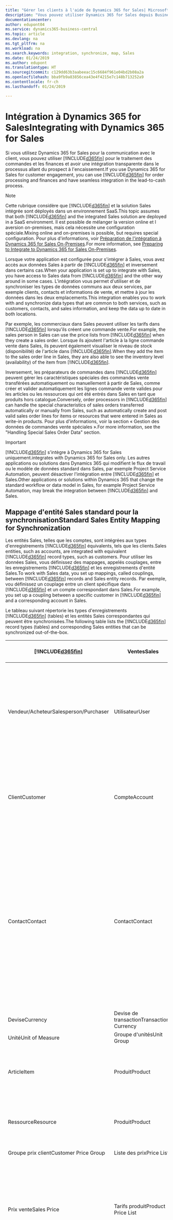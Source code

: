 ```yaml
---
title: "Gérer les clients à l'aide de Dynamics 365 for Sales| Microsoft Docs"
description: "Vous pouvez utiliser Dynamics 365 for Sales depuis Business Central pour mapper les données et avoir une intégration et une synchronisation parfaites dans le processus allant du prospect à l'encaissement."
documentationcenter: 
author: edupont04
ms.service: dynamics365-business-central
ms.topic: article
ms.devlang: na
ms.tgt_pltfrm: na
ms.workload: na
ms.search.keywords: integration, synchronize, map, Sales
ms.date: 01/24/2019
ms.author: edupont
ms.translationtype: HT
ms.sourcegitcommit: c129dd63b3aabeeac15c6684f961e04bd2b08a2a
ms.openlocfilehash: bba9fb9a83856cea43e4f4215e7c148b713252a9
ms.contentlocale: fr-ch
ms.lasthandoff: 01/24/2019

---
```

# <a name="integrating-with-dynamics-365-for-sales"></a><span data-ttu-id="7f9ad-103">Intégration à Dynamics 365 for Sales</span><span class="sxs-lookup"><span data-stu-id="7f9ad-103">Integrating with Dynamics 365 for Sales</span></span>
<span data-ttu-id="7f9ad-104">Si vous utilisez Dynamics 365 for Sales pour la communication avec le client, vous pouvez utiliser [!INCLUDE[d365fin](includes/d365fin_md.md)] pour le traitement des commandes et les finances et avoir une intégration transparente dans le processus allant du prospect à l'encaissement.</span><span class="sxs-lookup"><span data-stu-id="7f9ad-104">If you use Dynamics 365 for Sales for customer engagement, you can use [!INCLUDE[d365fin](includes/d365fin_md.md)] for order processing and finances and have seamless integration in the lead-to-cash process.</span></span>

> [!NOTE]
> <span data-ttu-id="7f9ad-105">Cette rubrique considère que [!INCLUDE[d365fin](includes/d365fin_md.md)] et la solution Sales intégrée sont déployés dans un environnement SaaS.</span><span class="sxs-lookup"><span data-stu-id="7f9ad-105">This topic assumes that both [!INCLUDE[d365fin](includes/d365fin_md.md)] and the integrated Sales solution are deployed in a SaaS environment.</span></span> <span data-ttu-id="7f9ad-106">Il est possible de mélanger la version online et l aversion on-premises, mais cela nécessite une configuration spéciale.</span><span class="sxs-lookup"><span data-stu-id="7f9ad-106">Mixing online and on-premises is possible, but requires special configuration.</span></span> <span data-ttu-id="7f9ad-107">Pour plus d'informations, voir [Préparation de l'intégration à Dynamics 365 for Sales On-Premises](/dynamics365/business-central/dev-itpro/administration/prepare-dynamics-365-for-sales-for-integration).</span><span class="sxs-lookup"><span data-stu-id="7f9ad-107">For more information, see [Preparing to Integrate to Dynamics 365 for Sales On-Premises](/dynamics365/business-central/dev-itpro/administration/prepare-dynamics-365-for-sales-for-integration).</span></span>

<span data-ttu-id="7f9ad-108">Lorsque votre application est configurée pour s'intégrer à Sales, vous avez accès aux données Sales à partir de [!INCLUDE[d365fin](includes/d365fin_md.md)] et inversement dans certains cas.</span><span class="sxs-lookup"><span data-stu-id="7f9ad-108">When your application is set up to integrate with Sales, you have access to Sales data from [!INCLUDE[d365fin](includes/d365fin_md.md)] and the other way around in some cases.</span></span> <span data-ttu-id="7f9ad-109">L'intégration vous permet d'utiliser et de synchroniser les types de données communs aux deux services, par exemple clients, contacts et informations de vente, et mettre à jour les données dans les deux emplacements.</span><span class="sxs-lookup"><span data-stu-id="7f9ad-109">This integration enables you to work with and synchronize data types that are common to both services, such as customers, contacts, and sales information, and keep the data up to date in both locations.</span></span>  

<span data-ttu-id="7f9ad-110">Par exemple, les commerciaux dans Sales peuvent utiliser les tarifs dans [!INCLUDE[d365fin](includes/d365fin_md.md)] lorsqu'ils créent une commande vente.</span><span class="sxs-lookup"><span data-stu-id="7f9ad-110">For example, the sales person in Sales can use the price lists from [!INCLUDE[d365fin](includes/d365fin_md.md)] when they create a sales order.</span></span> <span data-ttu-id="7f9ad-111">Lorsque ils ajoutent l'article à la ligne commande vente dans Sales, ils peuvent également visualiser le niveau de stock (disponibilité) de l'article dans [!INCLUDE[d365fin](includes/d365fin_md.md)].</span><span class="sxs-lookup"><span data-stu-id="7f9ad-111">When they add the item to the sales order line in Sales, they are also able to see the inventory level (availability) of the item from [!INCLUDE[d365fin](includes/d365fin_md.md)].</span></span>

<span data-ttu-id="7f9ad-112">Inversement, les préparateurs de commandes dans [!INCLUDE[d365fin](includes/d365fin_md.md)] peuvent gérer les caractéristiques spéciales des commandes vente transférées automatiquement ou manuellement à partir de Sales, comme créer et valider automatiquement les lignes commande vente valides pour les articles ou les ressources qui ont été entrés dans Sales en tant que produits hors catalogue.</span><span class="sxs-lookup"><span data-stu-id="7f9ad-112">Conversely, order processors in [!INCLUDE[d365fin](includes/d365fin_md.md)] can handle the special characteristics of sales orders transferred automatically or manually from Sales, such as automatically create and post valid sales order lines for items or resources that were entered in Sales as write-in products.</span></span> <span data-ttu-id="7f9ad-113">Pour plus d'informations, voir la section « Gestion des données de commandes vente spéciales ».</span><span class="sxs-lookup"><span data-stu-id="7f9ad-113">For more information, see the "Handling Special Sales Order Data" section.</span></span>

> [!IMPORTANT]  
> [!INCLUDE[d365fin](includes/d365fin_md.md)] <span data-ttu-id="7f9ad-114">s'intègre à Dynamics 365 for Sales uniquement.</span><span class="sxs-lookup"><span data-stu-id="7f9ad-114">integrates with Dynamics 365 for Sales only.</span></span> <span data-ttu-id="7f9ad-115">Les autres applications ou solutions dans Dynamics 365 qui modifient le flux de travail ou le modèle de données standard dans Sales, par exemple Project Service Automation, peuvent désactiver l'intégration entre [!INCLUDE[d365fin](includes/d365fin_md.md)] et Sales.</span><span class="sxs-lookup"><span data-stu-id="7f9ad-115">Other applications or solutions within Dynamics 365 that change the standard workflow or data model in Sales, for example Project Service Automation, may break the integration between [!INCLUDE[d365fin](includes/d365fin_md.md)] and Sales.</span></span>

## <a name="standard-sales-entity-mapping-for-synchronization"></a><span data-ttu-id="7f9ad-116">Mappage d'entité Sales standard pour la synchronisation</span><span class="sxs-lookup"><span data-stu-id="7f9ad-116">Standard Sales Entity Mapping for Synchronization</span></span>
<span data-ttu-id="7f9ad-117">Les entités Sales, telles que les comptes, sont intégrées aux types d'enregistrements [!INCLUDE[d365fin](includes/d365fin_md.md)] équivalents, tels que les clients.</span><span class="sxs-lookup"><span data-stu-id="7f9ad-117">Sales entities, such as accounts, are integrated with equivalent [!INCLUDE[d365fin](includes/d365fin_md.md)] record types, such as customers.</span></span> <span data-ttu-id="7f9ad-118">Pour utiliser les données Sales, vous définissez des mappages, appelés couplages, entre les enregistrements [!INCLUDE[d365fin](includes/d365fin_md.md)] et les enregistrements d'entité Sales.</span><span class="sxs-lookup"><span data-stu-id="7f9ad-118">To work with Sales data, you set up mappings, called couplings, between [!INCLUDE[d365fin](includes/d365fin_md.md)] records and Sales entity records.</span></span> <span data-ttu-id="7f9ad-119">Par exemple, vou définissez un couplage entre un client spécifique dans [!INCLUDE[d365fin](includes/d365fin_md.md)] et un compte correspondant dans Sales.</span><span class="sxs-lookup"><span data-stu-id="7f9ad-119">For example, you set up a coupling between a specific customer in [!INCLUDE[d365fin](includes/d365fin_md.md)]  and a corresponding account in Sales.</span></span>

<span data-ttu-id="7f9ad-120">Le tableau suivant répertorie les types d'enregistrements [!INCLUDE[d365fin](includes/d365fin_md.md)] (tables) et les entités Sales correspondantes qui peuvent être synchronisées.</span><span class="sxs-lookup"><span data-stu-id="7f9ad-120">The following table lists the [!INCLUDE[d365fin](includes/d365fin_md.md)] record types (tables) and corresponding Sales entities that can be synchronized out-of-the-box.</span></span>

|[!INCLUDE[d365fin](includes/d365fin_md.md)]|<span data-ttu-id="7f9ad-121">Ventes</span><span class="sxs-lookup"><span data-stu-id="7f9ad-121">Sales</span></span>|<span data-ttu-id="7f9ad-122">Direction de synchronisation</span><span class="sxs-lookup"><span data-stu-id="7f9ad-122">Synchronization Direction</span></span>|<span data-ttu-id="7f9ad-123">Filtre par défaut</span><span class="sxs-lookup"><span data-stu-id="7f9ad-123">Default Filter</span></span>|
|-------------------------------------------|-----|-------------------------|--------------|
|<span data-ttu-id="7f9ad-124">Vendeur/Acheteur</span><span class="sxs-lookup"><span data-stu-id="7f9ad-124">Salesperson/Purchaser</span></span>|<span data-ttu-id="7f9ad-125">Utilisateur</span><span class="sxs-lookup"><span data-stu-id="7f9ad-125">User</span></span>|<span data-ttu-id="7f9ad-126">Sales -> Business Central</span><span class="sxs-lookup"><span data-stu-id="7f9ad-126">Sales -> Business Central</span></span>|<span data-ttu-id="7f9ad-127">Filtre contact Sales : le **Statut** est **Non**, l'**Utilisateur sous licence** est **Oui**, le Mode utilisateur de l'intégration est **Non**</span><span class="sxs-lookup"><span data-stu-id="7f9ad-127">Sales contact filter: **Status** is **No**, **User Licensed** is **Yes**, Integration user mode is **No**</span></span>|
|<span data-ttu-id="7f9ad-128">Client</span><span class="sxs-lookup"><span data-stu-id="7f9ad-128">Customer</span></span>|<span data-ttu-id="7f9ad-129">Compte</span><span class="sxs-lookup"><span data-stu-id="7f9ad-129">Account</span></span>|<span data-ttu-id="7f9ad-130">Business Central - > Sales et Sales - > Business Central</span><span class="sxs-lookup"><span data-stu-id="7f9ad-130">Business Central -> Sales and Sales -> Business Central</span></span>|<span data-ttu-id="7f9ad-131">Filtre compte Sales : le **Type de relation** est **Client** et le **Statut** est **Actif**.</span><span class="sxs-lookup"><span data-stu-id="7f9ad-131">Sales account filter: **Relationship Type** is **Customer** and **Status** is **Active**.</span></span>|
|<span data-ttu-id="7f9ad-132">Contact</span><span class="sxs-lookup"><span data-stu-id="7f9ad-132">Contact</span></span>|<span data-ttu-id="7f9ad-133">Contact</span><span class="sxs-lookup"><span data-stu-id="7f9ad-133">Contact</span></span>|<span data-ttu-id="7f9ad-134">Business Central - > Sales et Sales - > Business Central</span><span class="sxs-lookup"><span data-stu-id="7f9ad-134">Business Central -> Sales and Sales -> Business Central</span></span>|<span data-ttu-id="7f9ad-135">Filtre contact Business Central : le **Type** est **Personne** et le contact est affecté à une société.</span><span class="sxs-lookup"><span data-stu-id="7f9ad-135">Business Central contact filter: **Type** is **Person** and the contact is assigned to a company.</span></span> <span data-ttu-id="7f9ad-136">Filtre contact Sales : le contact est affecté à une société et le type de client parent est **Compte**.</span><span class="sxs-lookup"><span data-stu-id="7f9ad-136">Sales contact filter: The contact is assigned to a company and the parent customer type is **Account**</span></span>|
|<span data-ttu-id="7f9ad-137">Devise</span><span class="sxs-lookup"><span data-stu-id="7f9ad-137">Currency</span></span>|<span data-ttu-id="7f9ad-138">Devise de transaction</span><span class="sxs-lookup"><span data-stu-id="7f9ad-138">Transaction Currency</span></span>|<span data-ttu-id="7f9ad-139">Business Central -> Sales</span><span class="sxs-lookup"><span data-stu-id="7f9ad-139">Business Central -> Sales</span></span>| |
|<span data-ttu-id="7f9ad-140">Unité</span><span class="sxs-lookup"><span data-stu-id="7f9ad-140">Unit of Measure</span></span>|<span data-ttu-id="7f9ad-141">Groupe d'unités</span><span class="sxs-lookup"><span data-stu-id="7f9ad-141">Unit Group</span></span>|<span data-ttu-id="7f9ad-142">Business Central -> Sales</span><span class="sxs-lookup"><span data-stu-id="7f9ad-142">Business Central -> Sales</span></span>| |
|<span data-ttu-id="7f9ad-143">Article</span><span class="sxs-lookup"><span data-stu-id="7f9ad-143">Item</span></span>|<span data-ttu-id="7f9ad-144">Produit</span><span class="sxs-lookup"><span data-stu-id="7f9ad-144">Product</span></span>|<span data-ttu-id="7f9ad-145">Business Central - > Sales et Sales - > Business Central</span><span class="sxs-lookup"><span data-stu-id="7f9ad-145">Business Central -> Sales and Sales -> Business Central</span></span>|<span data-ttu-id="7f9ad-146">Filtre contact Sales : le **Type de produit** est **Stock de vente**</span><span class="sxs-lookup"><span data-stu-id="7f9ad-146">Sales contact filter: **Product Type** is **Sales Inventory**</span></span>|
|<span data-ttu-id="7f9ad-147">Ressource</span><span class="sxs-lookup"><span data-stu-id="7f9ad-147">Resource</span></span>|<span data-ttu-id="7f9ad-148">Produit</span><span class="sxs-lookup"><span data-stu-id="7f9ad-148">Product</span></span>|<span data-ttu-id="7f9ad-149">Business Central - > Sales et Sales - > Business Central</span><span class="sxs-lookup"><span data-stu-id="7f9ad-149">Business Central -> Sales and Sales -> Business Central</span></span>|<span data-ttu-id="7f9ad-150">Filtre contact Sales : le **Type de produit** est **Services**</span><span class="sxs-lookup"><span data-stu-id="7f9ad-150">Sales contact filter: **Product Type** is **Services**</span></span>|
|<span data-ttu-id="7f9ad-151">Groupe prix client</span><span class="sxs-lookup"><span data-stu-id="7f9ad-151">Customer Price Group</span></span>|<span data-ttu-id="7f9ad-152">Liste des prix</span><span class="sxs-lookup"><span data-stu-id="7f9ad-152">Price List</span></span>|<span data-ttu-id="7f9ad-153">Business Central -> Sales</span><span class="sxs-lookup"><span data-stu-id="7f9ad-153">Business Central -> Sales</span></span>| |
|<span data-ttu-id="7f9ad-154">Prix vente</span><span class="sxs-lookup"><span data-stu-id="7f9ad-154">Sales Price</span></span>|<span data-ttu-id="7f9ad-155">Tarifs produit</span><span class="sxs-lookup"><span data-stu-id="7f9ad-155">Product Price List</span></span>|<span data-ttu-id="7f9ad-156">Business Central -> Sales</span><span class="sxs-lookup"><span data-stu-id="7f9ad-156">Business Central -> Sales</span></span>|<span data-ttu-id="7f9ad-157">Filtre contact Business Central : le **Code vente** n'est pas vide, le **Type vente** est **Groupe prix client**</span><span class="sxs-lookup"><span data-stu-id="7f9ad-157">Business Central contact filter: **Sales Code** is not blank, **Sales Type** is **Customer Price Group**</span></span>|
|<span data-ttu-id="7f9ad-158">Opportunité</span><span class="sxs-lookup"><span data-stu-id="7f9ad-158">Opportunity</span></span>|<span data-ttu-id="7f9ad-159">Opportunité</span><span class="sxs-lookup"><span data-stu-id="7f9ad-159">Opportunity</span></span>|<span data-ttu-id="7f9ad-160">Business Central - > Sales et Sales - > Business Central</span><span class="sxs-lookup"><span data-stu-id="7f9ad-160">Business Central -> Sales and Sales -> Business Central</span></span>| |
|<span data-ttu-id="7f9ad-161">En-tête facture vente</span><span class="sxs-lookup"><span data-stu-id="7f9ad-161">Sales Invoice Header</span></span>|<span data-ttu-id="7f9ad-162">Facturer</span><span class="sxs-lookup"><span data-stu-id="7f9ad-162">Invoice</span></span>|<span data-ttu-id="7f9ad-163">Business Central -> Sales</span><span class="sxs-lookup"><span data-stu-id="7f9ad-163">Business Central -> Sales</span></span>| |
|<span data-ttu-id="7f9ad-164">Ligne facture vente</span><span class="sxs-lookup"><span data-stu-id="7f9ad-164">Sales Invoice Line</span></span>|<span data-ttu-id="7f9ad-165">Produit facture</span><span class="sxs-lookup"><span data-stu-id="7f9ad-165">Invoice Product</span></span>|<span data-ttu-id="7f9ad-166">Business Central -> Sales</span><span class="sxs-lookup"><span data-stu-id="7f9ad-166">Business Central -> Sales</span></span>| |

<span data-ttu-id="7f9ad-167">Les entités Sales et les tables [!INCLUDE[d365fin](includes/d365fin_md.md)] synchronisées sont définies par les écritures de mappage de table dans la table 5335, **Correspondance table intégration**.</span><span class="sxs-lookup"><span data-stu-id="7f9ad-167">The Sales entities and [!INCLUDE[d365fin](includes/d365fin_md.md)] tables that are synchronized are defined by table mapping entries in table 5335, **Integration Table Mapping**.</span></span> <span data-ttu-id="7f9ad-168">Vou pouvez afficher les mappages et définir les filtres à partir de la page 5335, **Correspondances table intégration**.</span><span class="sxs-lookup"><span data-stu-id="7f9ad-168">You can view the mappings and set up filters from page 5335, **Integration Table Mappings**.</span></span> <span data-ttu-id="7f9ad-169">Le mappage entre les champs des enregistrements [!INCLUDE[d365fin](includes/d365fin_md.md)] et les champs des entités Sales est défini par les écritures de mappage de champ dans la table 5336, **Correspondance table intégration**, et avec la logique de mappage supplémentaire.</span><span class="sxs-lookup"><span data-stu-id="7f9ad-169">The mapping between the fields in [!INCLUDE[d365fin](includes/d365fin_md.md)] records and the fields in Sales entities are defined by field mapping entries in table 5336, **Integration Field Mapping**, and with additional mapping logic.</span></span>

### <a name="field-mapping-for-the-sales-account-option"></a><span data-ttu-id="7f9ad-170">Mappage de champ pour l'option Compte dans Sales</span><span class="sxs-lookup"><span data-stu-id="7f9ad-170">Field Mapping for the Sales Account Option</span></span>
<span data-ttu-id="7f9ad-171">Trois tables dans [!INCLUDE[d365fin](includes/d365fin_md.md)] sont mappées aux champs d'option de l'entité **Compte**.</span><span class="sxs-lookup"><span data-stu-id="7f9ad-171">Three tables in [!INCLUDE[d365fin](includes/d365fin_md.md)] are mapped to the option fields of the **Account** entity.</span></span>   

<span data-ttu-id="7f9ad-172">Les enregistrements de la table qui ne sont pas liés aux options existant dans Sales sont ignorés pendant la synchronisation.</span><span class="sxs-lookup"><span data-stu-id="7f9ad-172">The records in the table that are not linked to the options that exist in Sales will be skipped during synchronization.</span></span> <span data-ttu-id="7f9ad-173">Cela signifie que le champ **Option** est vide dans Sales.</span><span class="sxs-lookup"><span data-stu-id="7f9ad-173">This means that the **Option** field will be blank in Sales.</span></span>

<span data-ttu-id="7f9ad-174">Le tableau suivant décrit les mappages des tables Business Central pour le champ **Option** de l'entité **Compte**.</span><span class="sxs-lookup"><span data-stu-id="7f9ad-174">The following table shows mappings from Business Central tables for the **Option** field in the **Account** entity.</span></span>

|<span data-ttu-id="7f9ad-175">Table</span><span class="sxs-lookup"><span data-stu-id="7f9ad-175">Table</span></span>|<span data-ttu-id="7f9ad-176">Champ Option de l'entité Compte dans Sales</span><span class="sxs-lookup"><span data-stu-id="7f9ad-176">Option Field in the Account Entity in Sales</span></span>|
|----------------------|-------------------------------------------|
|<span data-ttu-id="7f9ad-177">Conditions de paiement</span><span class="sxs-lookup"><span data-stu-id="7f9ad-177">Payment Terms</span></span>|<span data-ttu-id="7f9ad-178">Conditions de paiement</span><span class="sxs-lookup"><span data-stu-id="7f9ad-178">Payment Terms</span></span>|
|<span data-ttu-id="7f9ad-179">Conditions de livraison</span><span class="sxs-lookup"><span data-stu-id="7f9ad-179">Shipment Method</span></span>|<span data-ttu-id="7f9ad-180">Adresse 1 : Conditions de transport</span><span class="sxs-lookup"><span data-stu-id="7f9ad-180">Address 1: Freight Terms</span></span>|
|<span data-ttu-id="7f9ad-181">Transporteur</span><span class="sxs-lookup"><span data-stu-id="7f9ad-181">Shipping Agent</span></span>|<span data-ttu-id="7f9ad-182">Adresse 1 : Mode de livraison</span><span class="sxs-lookup"><span data-stu-id="7f9ad-182">Address 1: Shipping Method</span></span>|

### <a name="synchronization-rules"></a><span data-ttu-id="7f9ad-183">Règles de synchronisation</span><span class="sxs-lookup"><span data-stu-id="7f9ad-183">Synchronization Rules</span></span>
<span data-ttu-id="7f9ad-184">Le tableau suivant décrit les règles qui contrôlent la synchronisation entre les tables Business Central et les entités Sales.</span><span class="sxs-lookup"><span data-stu-id="7f9ad-184">The following table describes rules that control the synchronization between Business Central tables and Sales entities.</span></span>

> [!NOTE]  
> <span data-ttu-id="7f9ad-185">Les modifications des données dans Sales qui sont exécutées par le compte de connexion Sales sont ignorées.</span><span class="sxs-lookup"><span data-stu-id="7f9ad-185">Modifications to data in Sales that are performed by the Sales connection account are ignored.</span></span> <span data-ttu-id="7f9ad-186">Les modifications ne sont pas synchronisées.</span><span class="sxs-lookup"><span data-stu-id="7f9ad-186">The changes will not be synchronized.</span></span> <span data-ttu-id="7f9ad-187">Il est donc recommandé de ne pas modifier les données à l'aide du compte de connexion Sales.</span><span class="sxs-lookup"><span data-stu-id="7f9ad-187">Therefore, it is recommended that you do not modify data by using the Sales connection account.</span></span>

|<span data-ttu-id="7f9ad-188">Table</span><span class="sxs-lookup"><span data-stu-id="7f9ad-188">Table</span></span>|<span data-ttu-id="7f9ad-189">Règle</span><span class="sxs-lookup"><span data-stu-id="7f9ad-189">Rule</span></span>|
|-----|----|
|<span data-ttu-id="7f9ad-190">Clients</span><span class="sxs-lookup"><span data-stu-id="7f9ad-190">Customers</span></span>|<span data-ttu-id="7f9ad-191">Pour qu'un client puisse être synchronisé à un compte, le vendeur affecté au client doit être couplé à un utilisateur dans Sales.</span><span class="sxs-lookup"><span data-stu-id="7f9ad-191">Before a customer can be synchronized to an account, the salesperson that is assigned to the customer must be coupled to a user in Sales.</span></span> <span data-ttu-id="7f9ad-192">Ainsi, lorsque vous exécutez le projet de synchronisation CLIENTS - Dynamics 365 for Sales et que vous le configurez pour créer des enregistrements, assurez-vous de synchroniser les vendeurs avec les utilisateurs Sales avant de synchroniser les clients avec les comptes Sales.</span><span class="sxs-lookup"><span data-stu-id="7f9ad-192">Therefore, when you run the CUSTOMERS - Dynamics 365 for Sales synchronization job and you set it up to create new records, make sure that you synchronize salespeople with Sales users before you synchronize customers with Sales accounts.</span></span> <br /> <br /><span data-ttu-id="7f9ad-193">Le projet de synchronisation CLIENTS - Dynamics 365 for Sales synchronise uniquement les comptes Sales dont le type de relation est Client.</span><span class="sxs-lookup"><span data-stu-id="7f9ad-193">The CUSTOMERS - Dynamics 365 for Sales synchronization job only synchronizes Sales accounts that have the relationship type Customer.</span></span>|
|<span data-ttu-id="7f9ad-194">Contacts</span><span class="sxs-lookup"><span data-stu-id="7f9ad-194">Contacts</span></span>|<span data-ttu-id="7f9ad-195">Seuls les contacts dans Sales qui sont associés à un compte sont créés dans Business Central.</span><span class="sxs-lookup"><span data-stu-id="7f9ad-195">Only contacts in Sales that are associated with an account will be created in Business Central.</span></span> <span data-ttu-id="7f9ad-196">La valeur Code vendeur définit le propriétaire de l'entité couplée dans Sales.</span><span class="sxs-lookup"><span data-stu-id="7f9ad-196">The Salesperson Code value defines the owner of the coupled entity in Sales.</span></span>|
|<span data-ttu-id="7f9ad-197">Devises</span><span class="sxs-lookup"><span data-stu-id="7f9ad-197">Currencies</span></span>|<span data-ttu-id="7f9ad-198">Les devises sont couplées aux devises de transaction dans Sales conformément aux codes ISO.</span><span class="sxs-lookup"><span data-stu-id="7f9ad-198">Currencies are coupled to transaction currencies in Sales based on ISO codes.</span></span> <span data-ttu-id="7f9ad-199">Seules les devises qui ont un code ISO standard seront couplées et synchronisées avec les devises de transaction.</span><span class="sxs-lookup"><span data-stu-id="7f9ad-199">Only currencies that have a standard ISO code will be coupled and synchronized with transaction currencies.</span></span>|
|<span data-ttu-id="7f9ad-200">Unités de mesure</span><span class="sxs-lookup"><span data-stu-id="7f9ad-200">Units of Measure</span></span>|<span data-ttu-id="7f9ad-201">Les unités de mesure sont synchronisées avec les groupes d'unités dans Sales.</span><span class="sxs-lookup"><span data-stu-id="7f9ad-201">Units of measure are synchronized with unit groups in Sales.</span></span> <span data-ttu-id="7f9ad-202">Une seule unité de mesure peut être définie dans le groupe d'unités.</span><span class="sxs-lookup"><span data-stu-id="7f9ad-202">There can only be one unit of measure defined in the unit group.</span></span>|
|<span data-ttu-id="7f9ad-203">Articles</span><span class="sxs-lookup"><span data-stu-id="7f9ad-203">Items</span></span>|<span data-ttu-id="7f9ad-204">Lors de la synchronisation d'articles avec des produits Sales, Business Central crée automatiquement une liste de prix dans Sales.</span><span class="sxs-lookup"><span data-stu-id="7f9ad-204">When synchronizing items with Sales products, Business Central automatically creates a price list in Sales.</span></span> <span data-ttu-id="7f9ad-205">Pour éviter les erreurs de synchronisation, vous ne devez pas modifier cette liste de prix manuellement.</span><span class="sxs-lookup"><span data-stu-id="7f9ad-205">To avoid synchronization errors, you should not modify this price list manually.</span></span>|
|<span data-ttu-id="7f9ad-206">Vendeurs</span><span class="sxs-lookup"><span data-stu-id="7f9ad-206">Salespersons</span></span>|<span data-ttu-id="7f9ad-207">Les vendeurs sont couplés aux utilisateurs du système dans Sales.</span><span class="sxs-lookup"><span data-stu-id="7f9ad-207">Salespersons are coupled to system users in Sales.</span></span> <span data-ttu-id="7f9ad-208">L'utilisateur doit être activé et sous licence et ne doit pas être l'utilisateur d'intégration.</span><span class="sxs-lookup"><span data-stu-id="7f9ad-208">The user must be enabled and licensed and must not be the Integration user.</span></span> <span data-ttu-id="7f9ad-209">Notez qu'il s'agit de la première table qui doit être synchronisée, car elle est utilisée dans les clients, les contacts, les opportunités et les factures vente.</span><span class="sxs-lookup"><span data-stu-id="7f9ad-209">Note, that this is the first table that must be synchronized because it is used in customers, contacts, opportunities, and sales invoices.</span></span>|
|<span data-ttu-id="7f9ad-210">Ressources</span><span class="sxs-lookup"><span data-stu-id="7f9ad-210">Resources</span></span>|<span data-ttu-id="7f9ad-211">Les ressources sont synchronisées avec les produits Sales dont le type de produit est Service.</span><span class="sxs-lookup"><span data-stu-id="7f9ad-211">Resources are synchronized with Sales products that have product type Service.</span></span>|
|<span data-ttu-id="7f9ad-212">Groupes prix client</span><span class="sxs-lookup"><span data-stu-id="7f9ad-212">Customer Price Groups</span></span>|<span data-ttu-id="7f9ad-213">Les groupes de prix client sont synchronisés avec les listes de prix dans Sales.</span><span class="sxs-lookup"><span data-stu-id="7f9ad-213">Customer price groups are synchronized with Sales price lists.</span></span>|
|<span data-ttu-id="7f9ad-214">Prix de vente</span><span class="sxs-lookup"><span data-stu-id="7f9ad-214">Sales Prices</span></span>|<span data-ttu-id="7f9ad-215">Les prix de vente dont le type vente est Groupe prix client et dont le code vente est défini sont synchronisés avec les lignes de liste de prix dans Sales</span><span class="sxs-lookup"><span data-stu-id="7f9ad-215">Sales prices that have sales type Customer Price Group and have a sales code defined are synchronized with Sales price list lines</span></span>|
|<span data-ttu-id="7f9ad-216">Opportunités</span><span class="sxs-lookup"><span data-stu-id="7f9ad-216">Opportunities</span></span>|<span data-ttu-id="7f9ad-217">Les opportunités sont synchronisées avec les opportunités dans Sales.</span><span class="sxs-lookup"><span data-stu-id="7f9ad-217">Opportunities are synchronized with Sales opportunities.</span></span> <span data-ttu-id="7f9ad-218">La valeur Code vendeur définit le propriétaire de l'entité couplée dans Sales.</span><span class="sxs-lookup"><span data-stu-id="7f9ad-218">The Salesperson Code value defines the owner of the coupled entity in Sales.</span></span>|
|<span data-ttu-id="7f9ad-219">Factures vente enregistrées</span><span class="sxs-lookup"><span data-stu-id="7f9ad-219">Posted Sales Invoices</span></span>|<span data-ttu-id="7f9ad-220">Les factures vente validées sont synchronisées avec les factures vente.</span><span class="sxs-lookup"><span data-stu-id="7f9ad-220">Posted sales invoices are synchronized with sales invoices.</span></span> <span data-ttu-id="7f9ad-221">Pour qu'une facture puisse être synchronisée, il est préférable de synchroniser toutes les autres entités pouvant participer à la facture, depuis les vendeurs aux listes de prix.</span><span class="sxs-lookup"><span data-stu-id="7f9ad-221">Before an invoice can be synchronized, it is better to synchronize all other entities that can participate in the invoice, from salespersons to price lists.</span></span> <span data-ttu-id="7f9ad-222">La valeur Code vendeur de l'en-tête de facture définit le propriétaire de l'entité couplée dans Sales.</span><span class="sxs-lookup"><span data-stu-id="7f9ad-222">The Salesperson Code value in the invoice header defines the owner of the coupled entity in Sales.</span></span>|

## <a name="setting-up-the-connection"></a><span data-ttu-id="7f9ad-223">Configuration de la connexion</span><span class="sxs-lookup"><span data-stu-id="7f9ad-223">Setting Up the Connection</span></span>
<span data-ttu-id="7f9ad-224">À partir de la page d'accueil, vous pouvez accéder au guide de configuration assistée **Paramètres de la connexion Microsoft Dynamics 365** qui vous aide à configurer la connexion.</span><span class="sxs-lookup"><span data-stu-id="7f9ad-224">From Home, you can access the **Microsoft Dynamics 365 Connection Setup** assisted setup guide that helps you set up the connection.</span></span> <span data-ttu-id="7f9ad-225">Une fois cette opération effectuée, vous disposez d'un couplage facile des enregistrements Sales avec les enregistrements [!INCLUDE[d365fin](includes/d365fin_md.md)].</span><span class="sxs-lookup"><span data-stu-id="7f9ad-225">Once that is done, you will have a seamless coupling of Sales records with [!INCLUDE[d365fin](includes/d365fin_md.md)] records.</span></span>  

> [!NOTE]  
>   <span data-ttu-id="7f9ad-226">La section suivante explique la configuration assistée, mais vous pouvez effectuer les mêmes tâches manuellement sur la page **Paramètres de connexion Sales**.</span><span class="sxs-lookup"><span data-stu-id="7f9ad-226">The following explains the assisted setup, but you can perform the same tasks manually on the **Sales Connection Setup** page.</span></span>

<span data-ttu-id="7f9ad-227">Dans le guide de configuration assistée, vous pouvez choisir les données à synchroniser entre les deux services.</span><span class="sxs-lookup"><span data-stu-id="7f9ad-227">In the assisted setup guide, you can choose which data to synchronize between the two services.</span></span> <span data-ttu-id="7f9ad-228">Vous pouvez également spécifier que vous souhaitez importer votre solution Sales existante.</span><span class="sxs-lookup"><span data-stu-id="7f9ad-228">You can also specify that you want to import your existing Sales solution.</span></span> <span data-ttu-id="7f9ad-229">Dans ce cas, vous devez indiquer les informations d'identification d'un compte utilisateur.</span><span class="sxs-lookup"><span data-stu-id="7f9ad-229">In that case, you must specify an administrative user account.</span></span>

### <a name="setting-up-the-user-account-for-importing-the-solution"></a><span data-ttu-id="7f9ad-230">Configuration du compte utilisateur pour importer la solution</span><span class="sxs-lookup"><span data-stu-id="7f9ad-230">Setting Up the User Account for Importing the Solution</span></span>
<span data-ttu-id="7f9ad-231">Pour importer une solution Sales existante, le guide d'installation utilise un compte administratif.</span><span class="sxs-lookup"><span data-stu-id="7f9ad-231">To import an existing Sales solution, the setup guide uses an administrative account.</span></span> <span data-ttu-id="7f9ad-232">Ce compte doit être un utilisateur valide dans Sales avec les rôles de sécurité suivants :</span><span class="sxs-lookup"><span data-stu-id="7f9ad-232">This account must be a valid user in Sales with the following security roles:</span></span>

* <span data-ttu-id="7f9ad-233">Administrateur système</span><span class="sxs-lookup"><span data-stu-id="7f9ad-233">System Administrator</span></span>  
* <span data-ttu-id="7f9ad-234">Personnalisateur de solution</span><span class="sxs-lookup"><span data-stu-id="7f9ad-234">Solution Customizer</span></span>  

<span data-ttu-id="7f9ad-235">Pour plus d'informations, voir [Créer des utilisateurs dans Microsoft Dynamics 365 (online) et attribuer des rôles de sécurité](/dynamics365/customer-engagement/admin/create-users-assign-online-security-roles) et [Gestion des utilisateurs et des autorisations](ui-how-users-permissions.md).</span><span class="sxs-lookup"><span data-stu-id="7f9ad-235">For more information, see [Create users in Microsoft Dynamics 365 (online) and assign  security roles](/dynamics365/customer-engagement/admin/create-users-assign-online-security-roles) and [Managing Users and Permissions](ui-how-users-permissions.md).</span></span>  

<span data-ttu-id="7f9ad-236">Ce compte est uniquement utilisé lors de la configuration.</span><span class="sxs-lookup"><span data-stu-id="7f9ad-236">This account is only used during the setup.</span></span> <span data-ttu-id="7f9ad-237">Une fois la solution importée dans [!INCLUDE[d365fin](includes/d365fin_md.md)], le compte n'est plus nécessaire.</span><span class="sxs-lookup"><span data-stu-id="7f9ad-237">Once the solution is imported into [!INCLUDE[d365fin](includes/d365fin_md.md)], the account is no longer needed.</span></span>

### <a name="setting-up-the-user-account-for-synchronization"></a><span data-ttu-id="7f9ad-238">Configuration du compte utilisateur pour la synchronisation</span><span class="sxs-lookup"><span data-stu-id="7f9ad-238">Setting Up the User Account for Synchronization</span></span>
<span data-ttu-id="7f9ad-239">L'intégration est basée sur un compte utilisateur partagé.</span><span class="sxs-lookup"><span data-stu-id="7f9ad-239">The integration relies on a shared user account.</span></span> <span data-ttu-id="7f9ad-240">Ainsi dans votre abonnement Office 365, vous devez créer un utilisateur dédié utilisé pour la synchronisation entre les deux services.</span><span class="sxs-lookup"><span data-stu-id="7f9ad-240">So in your Office 365 subscription, you must create a dedicated user that will be used for synchronization between the two services.</span></span> <span data-ttu-id="7f9ad-241">Ce compte doit déjà être un utilisateur valide dans Sales, mais vous n'avez pas à lui affecter de rôles de sécurité car le guide de configuration le fait pour vous.</span><span class="sxs-lookup"><span data-stu-id="7f9ad-241">This account must already be a valid user in Sales, but you do not have to assign security roles to the account because the setup guide will do that for you.</span></span> <span data-ttu-id="7f9ad-242">Vous devez spécifier ce compte utilisateur à une ou plusieurs reprises dans le guide de configuration, en fonction du nombre de synchronisation que vous souhaitez activer.</span><span class="sxs-lookup"><span data-stu-id="7f9ad-242">You must specify this user account one or more times in the setup guide, depending how much synchronization you want to enable.</span></span> <span data-ttu-id="7f9ad-243">Pour plus d'informations, voir [Créer des utilisateurs dans Microsoft Dynamics 365 (en ligne) et attribuer des rôles de sécurité](/dynamics365/customer-engagement/admin/create-users-assign-online-security-roles).</span><span class="sxs-lookup"><span data-stu-id="7f9ad-243">For more information, see [Create users in Microsoft Dynamics 365 (online) and assign security roles](/dynamics365/customer-engagement/admin/create-users-assign-online-security-roles).</span></span>

<span data-ttu-id="7f9ad-244">Si vous décidez d'activer la *disponibilité de l'article*, le compte utilisateur intégration doit disposer d'une clé d’accès rapide des services Web.</span><span class="sxs-lookup"><span data-stu-id="7f9ad-244">If you choose to enable *item availability*, the integration user account must have a web services access key.</span></span> <span data-ttu-id="7f9ad-245">Cette opération s'effectue en deux étapes dans la page [!INCLUDE[d365fin](includes/d365fin_md.md)] de ce compte utilisateur, vous devez cliquer sur le bouton **Modifier la clé de service web** et dans le guide de configuration de la connexion Sales, vous devez spécifier cet utilisateur en tant qu'utilisateur de service Web OData.</span><span class="sxs-lookup"><span data-stu-id="7f9ad-245">This is a two-step thing in the [!INCLUDE[d365fin](includes/d365fin_md.md)] page for that user account, you must choose the **Change Web Service Key** button; and in the Sales Connection setup guide, you must specify that user as the OData web service user.</span></span>

<span data-ttu-id="7f9ad-246">Si vous décidez d'activer l'*intégration des commandes vente*, vous devez spécifier un utilisateur qui peut gérer cette synchronisation - un utilisateur de l'intégration ou un compte utilisateur différent.</span><span class="sxs-lookup"><span data-stu-id="7f9ad-246">If you choose to enable *sales order integration*, you must specify a user that can handle this synchronization - the integration user or another user account.</span></span>

### <a name="coupling-records"></a><span data-ttu-id="7f9ad-247">Enregistrements couplage</span><span class="sxs-lookup"><span data-stu-id="7f9ad-247">Coupling Records</span></span>
<span data-ttu-id="7f9ad-248">Dans le guide de configuration assistée, vous pouvez choisir la synchronisation entre les deux services.</span><span class="sxs-lookup"><span data-stu-id="7f9ad-248">In the assisted setup guide, you can choose to synchronize between the two services.</span></span> <span data-ttu-id="7f9ad-249">Mais ultérieurement, vous pouvez également configurer la synchronisation de types spécifiques de données.</span><span class="sxs-lookup"><span data-stu-id="7f9ad-249">But later, you can also set up synchronization of specific types of data.</span></span> <span data-ttu-id="7f9ad-250">Cette action est appelée le *couplage*, et cette section fournit des recommandations pour les éléments dont vous devez tenir compte.</span><span class="sxs-lookup"><span data-stu-id="7f9ad-250">This is referred to as *coupling*, and this section provides recommendations for what you must take into consideration.</span></span>

<span data-ttu-id="7f9ad-251">Par exemple, si vous souhaitez afficher les comptes Sales en tant que clients dans [!INCLUDE[d365fin](includes/d365fin_md.md)], vous devez coupler les deux types d'enregistrements.</span><span class="sxs-lookup"><span data-stu-id="7f9ad-251">For example, if you want to see Sales accounts as customers in [!INCLUDE[d365fin](includes/d365fin_md.md)], you must couple the two types of records.</span></span> <span data-ttu-id="7f9ad-252">Ce n'est pas très compliqué, vous devez ouvrir la page **Liste des clients** dans [!INCLUDE[d365fin](includes/d365fin_md.md)] et il existe une action dans le ruban pour coupler ces données avec Sales.</span><span class="sxs-lookup"><span data-stu-id="7f9ad-252">It is not very complicated - you open the **Customer List** page in [!INCLUDE[d365fin](includes/d365fin_md.md)], and there is an action in the ribbon to couple this data with Sales.</span></span> <span data-ttu-id="7f9ad-253">Puis vous devez spécifier quels clients [!INCLUDE[d365fin](includes/d365fin_md.md)] correspondent à quels comptes dans Sales.</span><span class="sxs-lookup"><span data-stu-id="7f9ad-253">Then you specify which [!INCLUDE[d365fin](includes/d365fin_md.md)] customers match which accounts in Sales.</span></span>

<span data-ttu-id="7f9ad-254">Dans certains domaines, la fonctionnalité vous demande de coupler certains ensembles de données avant d'autres ensembles de données comme illustré dans la liste suivante :</span><span class="sxs-lookup"><span data-stu-id="7f9ad-254">In certain areas, the functionality relies on you couple certain sets of data before other sets of data as shown in the following list:</span></span>

* <span data-ttu-id="7f9ad-255">Clients et comptes</span><span class="sxs-lookup"><span data-stu-id="7f9ad-255">Customers and accounts</span></span>  
  * <span data-ttu-id="7f9ad-256">Coupler d'abord des vendeurs avec des utilisateurs Sales</span><span class="sxs-lookup"><span data-stu-id="7f9ad-256">Couple salespeople with Sales users first</span></span>  
* <span data-ttu-id="7f9ad-257">Articles et ressources</span><span class="sxs-lookup"><span data-stu-id="7f9ad-257">Items and resources</span></span>  
  * <span data-ttu-id="7f9ad-258">Coupler d'abord des unités de mesure avec des groupes d'unités Sales</span><span class="sxs-lookup"><span data-stu-id="7f9ad-258">Couple units of measure with Sales unit groups first</span></span>  
* <span data-ttu-id="7f9ad-259">Prix des articles et des ressources</span><span class="sxs-lookup"><span data-stu-id="7f9ad-259">Items and resource prices</span></span>  
  * <span data-ttu-id="7f9ad-260">Coupler d'abord des groupes tarifs client avec des prix Sales</span><span class="sxs-lookup"><span data-stu-id="7f9ad-260">Couple customer price groups with Sales prices first</span></span>  

> [!NOTE]  
>   <span data-ttu-id="7f9ad-261">Si vous utilisez des tarifs en devises étrangères, assurez-vous de coupler des devises avec des devises de transaction Sales.</span><span class="sxs-lookup"><span data-stu-id="7f9ad-261">If you are using prices in foreign currencies, make sure that you couple currencies to Sales transaction currencies.</span></span>

<span data-ttu-id="7f9ad-262">Dans Sales, les commandes vente dépendent d'informations supplémentaires comme les clients, les unités de mesure, les devis, les groupes tarifs client, les articles et/ou les ressources.</span><span class="sxs-lookup"><span data-stu-id="7f9ad-262">In Sales, sales orders depends on additional information like customers, units of measure, currencies, customer price groups, items and/or resources.</span></span> <span data-ttu-id="7f9ad-263">Pour assurer une intégration transparente avec les commandes vente, vous devez d'abord coupler des clients, des unités de mesure, des devises, des groupes tarifs client, des articles et/ou des ressources.</span><span class="sxs-lookup"><span data-stu-id="7f9ad-263">In order for the integration with  sales orders to work seamlessly, you must couple customers, units of measure, currencies, customer price groups, items and/or resources first.</span></span>

### <a name="synchronizing-records-fully"></a><span data-ttu-id="7f9ad-264">Synchronisation complète des enregistrements</span><span class="sxs-lookup"><span data-stu-id="7f9ad-264">Synchronizing Records Fully</span></span>
<span data-ttu-id="7f9ad-265">À la fin du guide de configuration assistée, vous pouvez sélectionner l'action **Exécuter une synchronisation complète** pour démarrer la synchronisation de tous les enregistrements [!INCLUDE[d365fin](includes/d365fin_md.md)] avec tous les enregistrements associés de la solution Sales connectée.</span><span class="sxs-lookup"><span data-stu-id="7f9ad-265">At the end of the assisted setup guide, you can choose the **Run Full Synchronization** action to start synchronizing all [!INCLUDE[d365fin](includes/d365fin_md.md)] records with all related records in the connected Sales solution.</span></span> <span data-ttu-id="7f9ad-266">Sur la page **Synchronisation complète CRM. Révision**, sélectionnez l'action **Démarrer**.</span><span class="sxs-lookup"><span data-stu-id="7f9ad-266">On the **CRM Full Synch. Review** page, you choose the **Start** action.</span></span> <span data-ttu-id="7f9ad-267">La synchronisation commence à exécuter les projets en fonction des dépendances.</span><span class="sxs-lookup"><span data-stu-id="7f9ad-267">The synchronization then begins to execute jobs according to dependencies.</span></span> <span data-ttu-id="7f9ad-268">Par exemple, les enregistrements de devise sont synchronisés avant les enregistrements client.</span><span class="sxs-lookup"><span data-stu-id="7f9ad-268">For example, currency records are synchronized before customer records.</span></span> <span data-ttu-id="7f9ad-269">La synchronisation complète peut durer longtemps et s'exécutera donc en arrière-plan afin que vous puissiez continuer à utiliser [!INCLUDE[d365fin](includes/d365fin_md.md)].</span><span class="sxs-lookup"><span data-stu-id="7f9ad-269">The full synchronization may take a long time and will therefore run in the background so that you can continue to work in [!INCLUDE[d365fin](includes/d365fin_md.md)].</span></span>

<span data-ttu-id="7f9ad-270">Pour vérifier la progression des projets individuels lors d'une synchronisation complète, accédez au champ **Statut écriture file d'attente des travaux**, **Statut projet Vers la table int.** ou **Statut projet À partir de la table int.** sur la page **Synchronisation complète CRM. Révision**.</span><span class="sxs-lookup"><span data-stu-id="7f9ad-270">To check the progress of individual jobs in a full synchronization, drill down on the **Job Queue Entry Status**, **To Int. Table Job Status**, or **From Int. Table Job Status** field on the **CRM Full Synch. Review** page.</span></span>

<span data-ttu-id="7f9ad-271">Sur la page **Paramètres de la connexion Microsoft Dynamics 365**, vous pouvez obtenir des détails sur la synchronisation complète à tout moment.</span><span class="sxs-lookup"><span data-stu-id="7f9ad-271">From the **Microsoft Dynamics 365 Connection Setup** page, you can get details about full synchronization at any time.</span></span> <span data-ttu-id="7f9ad-272">À partir de cette page, vous pouvez aussi ouvrir la page **Correspondances table intégration** pour afficher les détails des tables dans [!INCLUDE[d365fin](includes/d365fin_md.md)] et dans la solution Sales à synchroniser.</span><span class="sxs-lookup"><span data-stu-id="7f9ad-272">From here, you can also open the **Integration Table Mappings** page to see details about the tables in [!INCLUDE[d365fin](includes/d365fin_md.md)] and in the Sales solution that must be synchronized.</span></span>

## <a name="handling-special-sales-order-data"></a><span data-ttu-id="7f9ad-273">Gestion des données de commandes vente spéciales</span><span class="sxs-lookup"><span data-stu-id="7f9ad-273">Handling Special Sales Order Data</span></span>
<span data-ttu-id="7f9ad-274">Les commandes vente dans Sales seront transférées automatiquement à [!INCLUDE[d365fin](includes/d365fin_md.md)] si vous sélectionnez la case à cocher **Créer automatiquement des commandes vente** sur la page **Paramètres de la connexion Microsoft Dynamics 365**.</span><span class="sxs-lookup"><span data-stu-id="7f9ad-274">Sales orders in Sales will be transferred to [!INCLUDE[d365fin](includes/d365fin_md.md)] automatically if you select the **Automatically Create Sales Orders** check box on the **Microsoft Dynamics 365 Connection Setup** page.</span></span> <span data-ttu-id="7f9ad-275">Pour ces commandes vente, le champ **Nom** de la commande d'origine est transféré et associé au champ **Numéro de document externe** de la commande vente dans [!INCLUDE[d365fin](includes/d365fin_md.md)].</span><span class="sxs-lookup"><span data-stu-id="7f9ad-275">On such sales orders, the **Name** field on the original order is transferred and mapped to the **External Document Number** field on the sales order in [!INCLUDE[d365fin](includes/d365fin_md.md)].</span></span>

<span data-ttu-id="7f9ad-276">Ceci peut également fonctionner si la commande vente d'origine indique les biens hors catalogue, c'est-à-dire les articles ou les ressources qui ne sont enregistrés dans aucun produit.</span><span class="sxs-lookup"><span data-stu-id="7f9ad-276">This can also work if the original sales order contains write-in products, meaning items or resources that are not registered in either product.</span></span> <span data-ttu-id="7f9ad-277">Dans ce cas, vous devez renseigner les champs **Type produit hors catalogue** et **N° produit hors catalogue**</span><span class="sxs-lookup"><span data-stu-id="7f9ad-277">In that case, you must fill in the **Write-in Product Type** and **Write-in Product No.**</span></span> <span data-ttu-id="7f9ad-278">sur la page **Paramètres ventes**, de sorte que ces ventes de produits non enregistrées soient mappées à un nombre donné d'articles/de ressources pour l'analyse financière.</span><span class="sxs-lookup"><span data-stu-id="7f9ad-278">fields on the **Sales & Receivables Setup** page, so that such non-registered product sales are mapped to a specified item/resource number for financial analysis.</span></span>

<span data-ttu-id="7f9ad-279">Si la désignation de l'article sur la commande vente d'origine est très longue, alors une ligne commande vente supplémentaire de type Commentaire est créée pour stocker le texte intégral de la commande vente dans [!INCLUDE[d365fin](includes/d365fin_md.md)].</span><span class="sxs-lookup"><span data-stu-id="7f9ad-279">If the item description on the original sales order is very long, then an additional sales order line of type Comment is created to hold the full text on the sales order in [!INCLUDE[d365fin](includes/d365fin_md.md)].</span></span>

## <a name="see-also"></a><span data-ttu-id="7f9ad-280">Voir aussi</span><span class="sxs-lookup"><span data-stu-id="7f9ad-280">See Also</span></span>
[<span data-ttu-id="7f9ad-281">Préparation de l'intégration à Dynamics 365 for Sales On-Premises</span><span class="sxs-lookup"><span data-stu-id="7f9ad-281">Preparing to Integrate to Dynamics 365 for Sales On-Premises</span></span>](/dynamics365/business-central/dev-itpro/administration/prepare-dynamics-365-for-sales-for-integration)  
[<span data-ttu-id="7f9ad-282">Gestion des relations</span><span class="sxs-lookup"><span data-stu-id="7f9ad-282">Relationship Management</span></span>](marketing-relationship-management.md)  
<span data-ttu-id="7f9ad-283">[Utilisation de [!INCLUDE[d365fin](includes/d365fin_md.md)]](ui-work-product.md)</span><span class="sxs-lookup"><span data-stu-id="7f9ad-283">[Working with [!INCLUDE[d365fin](includes/d365fin_md.md)]](ui-work-product.md)</span></span>  
[<span data-ttu-id="7f9ad-284">Modification des fonctionnalités affichées</span><span class="sxs-lookup"><span data-stu-id="7f9ad-284">Changing Which Features are Displayed</span></span>](ui-experiences.md)  
<span data-ttu-id="7f9ad-285">[Gestion des utilisateurs et des autorisations](ui-how-users-permissions.md)  </span><span class="sxs-lookup"><span data-stu-id="7f9ad-285">[Managing Users and Permissions](ui-how-users-permissions.md)  </span></span>  
[<span data-ttu-id="7f9ad-286">Intégrer l'organisation et les utilisateurs dans Dynamics 365 (en ligne)</span><span class="sxs-lookup"><span data-stu-id="7f9ad-286">Onboard your organization and users to Dynamics 365  (online)</span></span>](/dynamics365/customer-engagement/admin/onboard-your-organization-and-users-to-dynamics-365-online)  

## [!INCLUDE[d365fin](includes/free_trial_md.md)]  

